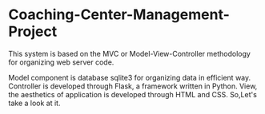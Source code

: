 # Coaching-Center-Management-Project
This system is based on the MVC or Model-View-Controller methodology for organizing web server code.

Model component is database sqlite3 for organizing data in efficient way.
Controller is developed through Flask, a framework written in Python.
View, the aesthetics of application is developed through HTML and CSS. So,Let's take a look at it.
